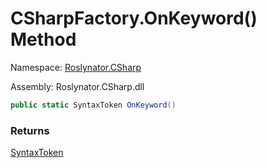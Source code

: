 # CSharpFactory\.OnKeyword\(\) Method

Namespace: [Roslynator.CSharp](../../README.md)

Assembly: Roslynator\.CSharp\.dll

```csharp
public static SyntaxToken OnKeyword()
```

### Returns

[SyntaxToken](https://docs.microsoft.com/en-us/dotnet/api/microsoft.codeanalysis.syntaxtoken)

